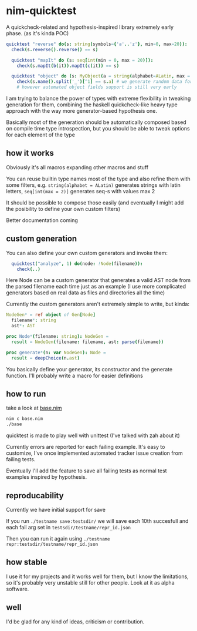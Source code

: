 # nim-quicktest

A quickcheck-related and hypothesis-inspired library extremely early phase. (as it's kinda POC)

```nim
quicktest "reverse" do(s: string(symbols={'a'..'z'}, min=0, max=20)):
  check(s.reverse().reverse() == s)
```


```nim
  quicktest "mapIt" do (s: seq[int(min = 0, max = 20)]):
    check(s.mapIt(b(it)).mapIt(c(it)) == s)
```

```nim
  quicktest "object" do (s: MyObject(a = string(alphabet=ALatin, max = 20))):
    check(s.name().split('_')[^1] == s.a) # we generate random data for the other fields too
    # however automated object fields support is still very early
```

I am trying to balance the power of types with extreme flexibility in tweaking 
generation for them, combining the haskell quickcheck-like heavy type approach with 
the way more generator-based hypothesis one.

Basically most of the generation should be automatically composed based on compile time
type introspection, but you should be able to tweak options for each element of the type

## how it works

Obviously it's all macros expanding other macros and stuff

You can reuse builtin type names most of the type and also refine them with some filters, e.g.
`string(alphabet = ALatin)` generates strings with latin letters, `seq[int(max = 2)]` generates seq-s with values max 2

It should be possible to compose those easily (and eventually I might add the posibility to define your own custom filters)

Better documentation coming

## custom generation

You can also define your own custom generators and invoke them:

```nim
  quicktest("analyze", 1) do(node: !Node(filename)):
    check(..)
```

Here Node can be a custom generator that generates a valid AST node from the parsed filename each time just as an example (I use more complicated generators based on real data as files and directories all the time)

Currently the custom generators aren't extremely simple to write, but kinda:

```nim
NodeGen* = ref object of Gen[Node]
  filename*: string
  ast*: AST

proc Node*(filename: string): NodeGen =
  result = NodeGen(filename: filename, ast: parse(filename))

proc generate*(n: var NodeGen): Node =
  result = deepChoice(n.ast)
```

You basically define your generator, its constructor and the generate function.
I'll probably write a macro for easier definitions

## how to run

take a look at [base.nim](base.nim)

```bash
nim c base.nim
./base
```

quicktest is made to play well with unittest (I've talked with zah about it)

Currently errors are reported for each failing example. It's easy to customize,
I've once implemented automated tracker issue creation from failing tests.

Eventually I'll add the feature to save all failing tests as normal test examples inspired by hypothesis.

## reproducability

Currently we have initial support for save

If you run `./testname save:testsdir/` we will save each 10th succesfull and each fail arg set in `testsdir/testname/repr_id.json`

Then you can run it again using `./testname repr:testsdir/testname/repr_id.json`

## how stable

I use it for my projects and it works well for them, but I know the limitations, so it's probably very
unstable still for other people. Look at it as alpha software.

## well

I'd be glad for any kind of ideas, criticism or contribution. 

